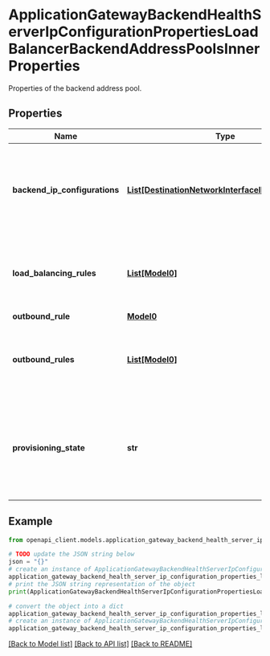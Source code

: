 # ApplicationGatewayBackendHealthServerIpConfigurationPropertiesLoadBalancerBackendAddressPoolsInnerProperties

Properties of the backend address pool.

## Properties

Name | Type | Description | Notes
------------ | ------------- | ------------- | -------------
**backend_ip_configurations** | [**List[DestinationNetworkInterfaceIPConfiguration]**](DestinationNetworkInterfaceIPConfiguration.md) | Gets collection of references to IP addresses defined in network interfaces. | [optional] [readonly] 
**load_balancing_rules** | [**List[Model0]**](Model0.md) | Gets load balancing rules that use this backend address pool. | [optional] [readonly] 
**outbound_rule** | [**Model0**](Model0.md) |  | [optional] 
**outbound_rules** | [**List[Model0]**](Model0.md) | Gets outbound rules that use this backend address pool. | [optional] [readonly] 
**provisioning_state** | **str** | Get provisioning state of the public IP resource. Possible values are: &#39;Updating&#39;, &#39;Deleting&#39;, and &#39;Failed&#39;. | [optional] 

## Example

```python
from openapi_client.models.application_gateway_backend_health_server_ip_configuration_properties_load_balancer_backend_address_pools_inner_properties import ApplicationGatewayBackendHealthServerIpConfigurationPropertiesLoadBalancerBackendAddressPoolsInnerProperties

# TODO update the JSON string below
json = "{}"
# create an instance of ApplicationGatewayBackendHealthServerIpConfigurationPropertiesLoadBalancerBackendAddressPoolsInnerProperties from a JSON string
application_gateway_backend_health_server_ip_configuration_properties_load_balancer_backend_address_pools_inner_properties_instance = ApplicationGatewayBackendHealthServerIpConfigurationPropertiesLoadBalancerBackendAddressPoolsInnerProperties.from_json(json)
# print the JSON string representation of the object
print(ApplicationGatewayBackendHealthServerIpConfigurationPropertiesLoadBalancerBackendAddressPoolsInnerProperties.to_json())

# convert the object into a dict
application_gateway_backend_health_server_ip_configuration_properties_load_balancer_backend_address_pools_inner_properties_dict = application_gateway_backend_health_server_ip_configuration_properties_load_balancer_backend_address_pools_inner_properties_instance.to_dict()
# create an instance of ApplicationGatewayBackendHealthServerIpConfigurationPropertiesLoadBalancerBackendAddressPoolsInnerProperties from a dict
application_gateway_backend_health_server_ip_configuration_properties_load_balancer_backend_address_pools_inner_properties_from_dict = ApplicationGatewayBackendHealthServerIpConfigurationPropertiesLoadBalancerBackendAddressPoolsInnerProperties.from_dict(application_gateway_backend_health_server_ip_configuration_properties_load_balancer_backend_address_pools_inner_properties_dict)
```
[[Back to Model list]](../README.md#documentation-for-models) [[Back to API list]](../README.md#documentation-for-api-endpoints) [[Back to README]](../README.md)


